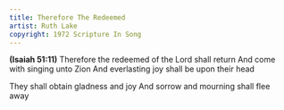 ```yaml
---
title: Therefore The Redeemed
artist: Ruth Lake
copyright: 1972 Scripture In Song
---
```


<strong>(Isaiah 51:11)</strong>
Therefore the redeemed of the Lord shall return
And come with singing unto Zion
And everlasting joy shall be upon their head

They shall obtain gladness and joy
And sorrow and mourning shall flee away






